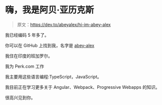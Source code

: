# 嗨，我是阿贝·亚历克斯

> 原文：<https://dev.to/abeyalex/hi-im-abey-alex>

我已经编码 5 年多了。

你可以在 GitHub 上找到我，名字是 [abey-alex](https://github.com/abey-alex)

我住在印度的班加罗尔。

我为 Perk.com 工作

我主要用这些语言编程:TypeScript，JavaScript。

我目前正在学习更多关于 Angular、Webpack、Progressive Webapps 的知识。

很高兴见到你。